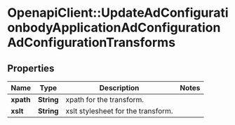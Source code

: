# OpenapiClient::UpdateAdConfigurationbodyApplicationAdConfigurationAdConfigurationTransforms

## Properties
Name | Type | Description | Notes
------------ | ------------- | ------------- | -------------
**xpath** | **String** | xpath for the transform. | 
**xslt** | **String** | xslt stylesheet for the transform. | 


